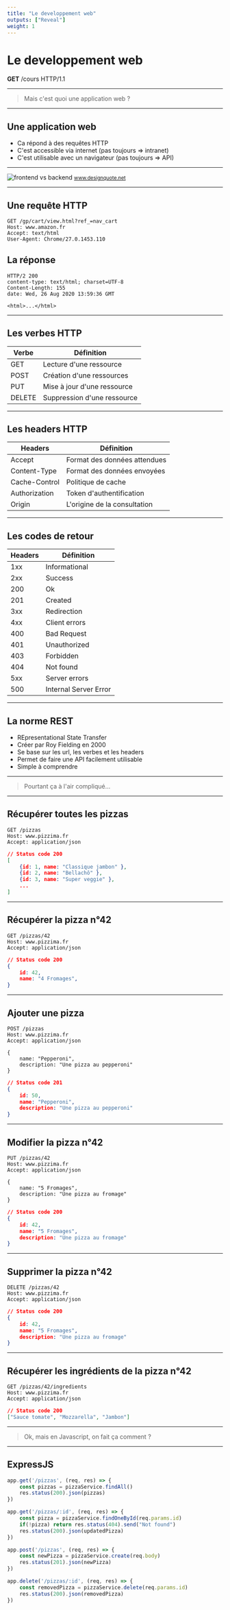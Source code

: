 ```yaml
---
title: "Le developpement web"
outputs: ["Reveal"]
weight: 1
---
```


# Le developpement web
**GET** /cours HTTP/1.1

---


> Mais c'est quoi une application web ?


---

## Une application web 

 * Ca répond à des requêtes HTTP
 * C'est accessible via internet (pas toujours => intranet)
 * C'est utilisable avec un navigateur (pas toujours => API)

---

![frontend vs backend](./web-app.jpg)
<small style="text-align: right;">www.designquote.net</small>


---

## Une requête HTTP

```HTTP
GET /gp/cart/view.html?ref_=nav_cart
Host: www.amazon.fr
Accept: text/html
User-Agent: Chrome/27.0.1453.110
```

## La réponse

```HTTP
HTTP/2 200 
content-type: text/html; charset=UTF-8
Content-Length: 155
date: Wed, 26 Aug 2020 13:59:36 GMT

<html>...</html>
```

---


## Les verbes HTTP

| Verbe     | Définition                    |
| --------- | ----------------------------- |
| GET       | Lecture d'une ressource       |
| POST      | Création d'une ressources     |
| PUT       | Mise à jour d'une ressource   |
| DELETE    | Suppression d'une ressource   |

---

## Les headers HTTP

| Headers       | Définition                    |
| ------------- | ----------------------------- |
| Accept        | Format des données attendues  |
| Content-Type  | Format des données envoyées   |
| Cache-Control | Politique de cache            |
| Authorization | Token d'authentification      |
| Origin        | L'origine de la consultation  |

---

## Les codes de retour


| Headers       | Définition                    |
| ------------- | ----------------------------- |
| 1xx           | Informational                 |
| 2xx           | Success                       |
| 200           | Ok                            |
| 201           | Created                       |
| 3xx           | Redirection                   |
| 4xx           | Client errors                 |
| 400           | Bad Request                   |
| 401           | Unauthorized                  |
| 403           | Forbidden                     |
| 404           | Not found                     |
| 5xx           | Server errors                 |
| 500           | Internal Server Error         |

---

## La norme REST

 * REpresentational State Transfer
 * Créer par Roy Fielding en 2000
 * Se base sur les url, les verbes et les headers
 * Permet de faire une API facilement utilisable
 * Simple à comprendre

---

> Pourtant ça à l'air compliqué...

---

## Récupérer toutes les pizzas

```HTTP
GET /pizzas
Host: www.pizzima.fr
Accept: application/json
```

```json
// Status code 200
[
    {id: 1, name: "Classique jambon" },
    {id: 2, name: "Bellachô" },
    {id: 3, name: "Super veggie" },
    ...
]
```

---

## Récupérer la pizza n°42

```HTTP
GET /pizzas/42
Host: www.pizzima.fr
Accept: application/json
```

```json
// Status code 200
{
    id: 42, 
    name: "4 Fromages",
}
```

---

## Ajouter une pizza

```HTTP
POST /pizzas
Host: www.pizzima.fr
Accept: application/json

{
    name: "Pepperoni",
    description: "Une pizza au pepperoni"
}
```

```json
// Status code 201
{
    id: 50,
    name: "Pepperoni",
    description: "Une pizza au pepperoni"
}
```

---

## Modifier la pizza n°42

```HTTP
PUT /pizzas/42
Host: www.pizzima.fr
Accept: application/json

{
    name: "5 Fromages",
    description: "Une pizza au fromage"
}
```

```json
// Status code 200
{
    id: 42,
    name: "5 Fromages",
    description: "Une pizza au fromage"
}
```

---

## Supprimer la pizza n°42

```HTTP
DELETE /pizzas/42
Host: www.pizzima.fr
Accept: application/json
```

```json
// Status code 200
{
    id: 42,
    name: "5 Fromages",
    description: "Une pizza au fromage"
}
```

---

## Récupérer les ingrédients de la pizza n°42

```HTTP
GET /pizzas/42/ingredients
Host: www.pizzima.fr
Accept: application/json
```

```json
// Status code 200
["Sauce tomate", "Mozzarella", "Jambon"]
```

---

> Ok, mais en Javascript, on fait ça comment ?

---

## ExpressJS

```javascript
app.get('/pizzas', (req, res) => {
    const pizzas = pizzaService.findAll()
    res.status(200).json(pizzas)
})

app.get('/pizzas/:id', (req, res) => {
    const pizza = pizzaService.findOneById(req.params.id)
    if(!pizza) return res.status(404).send("Not found")
    res.status(200).json(updatedPizza)
})

app.post('/pizzas', (req, res) => {
    const newPizza = pizzaService.create(req.body)
    res.status(201).json(newPizza)
})

app.delete('/pizzas/:id', (req, res) => {
    const removedPizza = pizzaService.delete(req.params.id)
    res.status(200).json(removedPizza)
})
```
